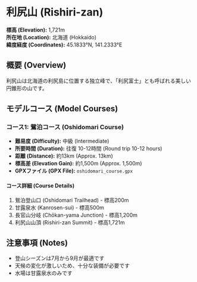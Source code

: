 # 利尻山 (Rishiri-zan)

**標高 (Elevation):** 1,721m  
**所在地 (Location):** 北海道 (Hokkaido)  
**緯度経度 (Coordinates):** 45.1833°N, 141.2333°E

## 概要 (Overview)
利尻山は北海道の利尻島に位置する独立峰で、「利尻富士」とも呼ばれる美しい円錐形の山です。

## モデルコース (Model Courses)

### コース1: 鴛泊コース (Oshidomari Course)
- **難易度 (Difficulty):** 中級 (Intermediate)
- **所要時間 (Duration):** 往復 10-12時間 (Round trip 10-12 hours)
- **距離 (Distance):** 約13km (Approx. 13km)
- **標高差 (Elevation Gain):** 約1,500m (Approx. 1,500m)
- **GPXファイル (GPX File):** `oshidomari_course.gpx`

#### コース詳細 (Course Details)
1. 鴛泊登山口 (Oshidomari Trailhead) - 標高200m
2. 甘露泉水 (Kanrosen-sui) - 標高500m
3. 長官山分岐 (Chōkan-yama Junction) - 標高1,200m
4. 利尻山山頂 (Rishiri-zan Summit) - 標高1,721m

## 注意事項 (Notes)
- 登山シーズンは7月から9月が最適です
- 天候の変化が激しいため、十分な装備が必要です
- 水場は甘露泉水のみです
